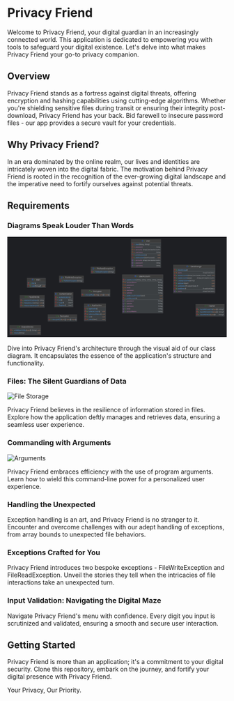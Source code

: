 # Privacy Friend

Welcome to Privacy Friend, your digital guardian in an increasingly connected world. This application is dedicated to empowering you with tools to safeguard your digital existence. Let's delve into what makes Privacy Friend your go-to privacy companion.

## Overview

Privacy Friend stands as a fortress against digital threats, offering encryption and hashing capabilities using cutting-edge algorithms. Whether you're shielding sensitive files during transit or ensuring their integrity post-download, Privacy Friend has your back. Bid farewell to insecure password files - our app provides a secure vault for your credentials.

## Why Privacy Friend?

In an era dominated by the online realm, our lives and identities are intricately woven into the digital fabric. The motivation behind Privacy Friend is rooted in the recognition of the ever-growing digital landscape and the imperative need to fortify ourselves against potential threats.

## Requirements

### Diagrams Speak Louder Than Words

![Class Diagram](class_diagram.jpg)

Dive into Privacy Friend's architecture through the visual aid of our class diagram. It encapsulates the essence of the application's structure and functionality.

### Files: The Silent Guardians of Data

![File Storage](p3_users_ss.png)

Privacy Friend believes in the resilience of information stored in files. Explore how the application deftly manages and retrieves data, ensuring a seamless user experience.

### Commanding with Arguments

![Arguments](argumets_p3.png)

Privacy Friend embraces efficiency with the use of program arguments. Learn how to wield this command-line power for a personalized user experience.

### Handling the Unexpected

Exception handling is an art, and Privacy Friend is no stranger to it. Encounter and overcome challenges with our adept handling of exceptions, from array bounds to unexpected file behaviors.

### Exceptions Crafted for You

Privacy Friend introduces two bespoke exceptions - FileWriteException and FileReadException. Unveil the stories they tell when the intricacies of file interactions take an unexpected turn.

### Input Validation: Navigating the Digital Maze

Navigate Privacy Friend's menu with confidence. Every digit you input is scrutinized and validated, ensuring a smooth and secure user interaction.

## Getting Started

Privacy Friend is more than an application; it's a commitment to your digital security. Clone this repository, embark on the journey, and fortify your digital presence with Privacy Friend.

Your Privacy, Our Priority.